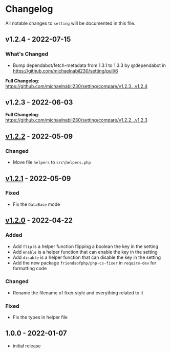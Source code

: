 # Changelog

All notable changes to `setting` will be documented in this file.

## v1.2.4 - 2022-07-15

### What's Changed

- Bump dependabot/fetch-metadata from 1.3.1 to 1.3.3 by @dependabot in https://github.com/michaelnabil230/setting/pull/6

**Full Changelog**: https://github.com/michaelnabil230/setting/compare/v1.2.3...v1.2.4

## v1.2.3 - 2022-06-03

**Full Changelog**: https://github.com/michaelnabil230/setting/compare/v1.2.2...v1.2.3

## [v1.2.2](https://github.com/michaelnabil230/setting/commit/d067645b6706929afdfaafa6dd5f347ef1bd69eb) - 2022-05-09

### Changed

- Move file `helpers` to `src\helpers.php`

## [v1.2.1](https://github.com/michaelnabil230/setting/commit/e0c16dfe8a7648a436360fa91cfa5eb2b11d679e) - 2022-05-09

### Fixed

- Fix the `DataBase` mode

## [v1.2.0](https://github.com/michaelnabil230/setting/commit/00b42f635171f3063137608d378004495ba722f8) - 2022-04-22

### Added

- Add `flip` is a helper function flipping a boolean the key in the setting
- Add `enable` is a helper function that can enable the key in the setting
- Add `disable` is a helper function that can disable the key in the setting
- Add the new package `friendsofphp/php-cs-fixer` in `require-dev` for formatting code

### Changed

- Rename the filename of fixer style and everything related to it

### Fixed

- Fix the types in helper file

## 1.0.0 - 2022-01-07

- initial release
